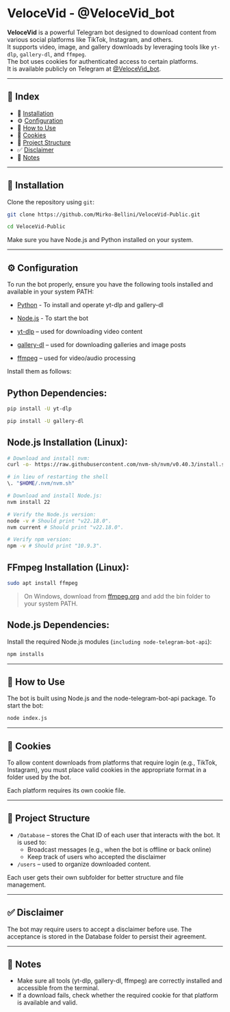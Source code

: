 # VeloceVid - @VeloceVid_bot

**VeloceVid** is a powerful Telegram bot designed to download content from various social platforms like TikTok, Instagram, and others.  
It supports video, image, and gallery downloads by leveraging tools like `yt-dlp`, `gallery-dl`, and `ffmpeg`.  
The bot uses cookies for authenticated access to certain platforms.  
It is available publicly on Telegram at [@VeloceVid_bot](https://t.me/VeloceVid_bot).

---

## 📑 Index

- 🔧 [Installation](#-installation)
- ⚙️ [Configuration](#️-configuration)
- 🚀 [How to Use](#-how-to-use)
- 🔐 [Cookies](#-cookies)
- 📁 [Project Structure](#-project-structure)
- ✅ [Disclaimer](#-disclaimer)
- 🧠 [Notes](#-notes)

---

## 🔧 Installation

Clone the repository using `git`:

```bash
git clone https://github.com/Mirko-Bellini/VeloceVid-Public.git

cd VeloceVid-Public
```
Make sure you have Node.js and Python installed on your system.

---

## ⚙️ Configuration

To run the bot properly, ensure you have the following tools installed and available in your system PATH:

* [Python](https://www.python.org/) - To install and operate yt-dlp and gallery-dl

* [Node.js](https://nodejs.org/en) - To start the bot

* [yt-dlp](https://github.com/yt-dlp/yt-dlp) – used for downloading video content

* [gallery-dl](https://github.com/mikf/gallery-dl) – used for downloading galleries and image posts

* [ffmpeg](https://ffmpeg.org/) – used for video/audio processing

Install them as follows:
## Python Dependencies:
```bash
pip install -U yt-dlp 

pip install -U gallery-dl
```
## Node.js Installation (Linux):
```bash
# Download and install nvm:
curl -o- https://raw.githubusercontent.com/nvm-sh/nvm/v0.40.3/install.sh | bash

# in lieu of restarting the shell
\. "$HOME/.nvm/nvm.sh"

# Download and install Node.js:
nvm install 22

# Verify the Node.js version:
node -v # Should print "v22.18.0".
nvm current # Should print "v22.18.0".

# Verify npm version:
npm -v # Should print "10.9.3".
```

## FFmpeg Installation (Linux):
```bash
sudo apt install ffmpeg
```
> On Windows, download from [ffmpeg.org](https://ffmpeg.org/download.html) and add the bin folder to your system PATH.

## Node.js Dependencies:
Install the required Node.js modules (`including node-telegram-bot-api`):
```bash
npm installs
```

---

## 🚀 How to Use
The bot is built using Node.js and the node-telegram-bot-api package.
To start the bot:
```bash
node index.js
```

---

## 🔐 Cookies
To allow content downloads from platforms that require login (e.g., TikTok, Instagram), you must place valid cookies in the appropriate format in a folder used by the bot.

Each platform requires its own cookie file.

---

## 📁 Project Structure
* `/Database` – stores the Chat ID of each user that interacts with the bot.
It is used to:
    * Broadcast messages (e.g., when the bot is offline or back online)
    * Keep track of users who accepted the disclaimer
* `/users` – used to organize downloaded content.

Each user gets their own subfolder for better structure and file management.

---

## ✅ Disclaimer
The bot may require users to accept a disclaimer before use. The acceptance is stored in the Database folder to persist their agreement.

---

## 🧠 Notes
* Make sure all tools (yt-dlp, gallery-dl, ffmpeg) are correctly installed and accessible from the terminal.
* If a download fails, check whether the required cookie for that platform is available and valid.